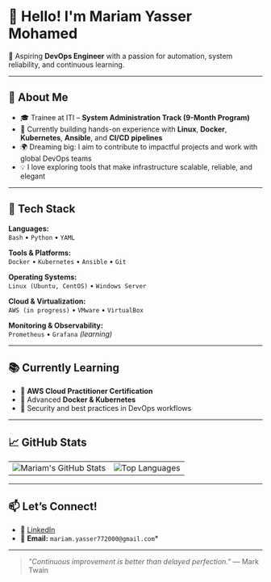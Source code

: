 # 👋 Hello! I'm Mariam Yasser Mohamed

🎯 Aspiring **DevOps Engineer** with a passion for automation, system reliability, and continuous learning.

---

## 🚀 About Me

- 🎓 Trainee at ITI – **System Administration Track (9-Month Program)**
- 🔧 Currently building hands-on experience with **Linux**, **Docker**, **Kubernetes**, **Ansible**, and **CI/CD pipelines**
- 🌍 Dreaming big: I aim to contribute to impactful projects and work with global DevOps teams
- 💡 I love exploring tools that make infrastructure scalable, reliable, and elegant

---

## 🧰 Tech Stack

**Languages:**  
`Bash` • `Python` • `YAML`

**Tools & Platforms:**  
`Docker` • `Kubernetes` • `Ansible` • `Git`

**Operating Systems:**  
`Linux (Ubuntu, CentOS)` • `Windows Server`

**Cloud & Virtualization:**  
`AWS (in progress)` • `VMware` • `VirtualBox`

**Monitoring & Observability:**  
`Prometheus` • `Grafana` *(learning)*

---

## 📚 Currently Learning

- 🧠 **AWS Cloud Practitioner Certification**
- 🐳 Advanced **Docker & Kubernetes**
- 🔐 Security and best practices in DevOps workflows

---

## 📈 GitHub Stats

<table>
  <tr>
    <td><img src="https://github-readme-stats.vercel.app/api?username=mariam0o0&show_icons=true&theme=tokyonight&hide_border=true&count_private=true&include_all_commits=true" alt="Mariam's GitHub Stats" /></td>
    <td><img src="https://github-readme-stats.vercel.app/api/top-langs/?username=mariam0o0&layout=compact&theme=tokyonight&hide_border=true" alt="Top Languages" /></td>
  </tr>
</table>

---

## 📫 Let’s Connect!

- 💼 [LinkedIn](https://www.linkedin.com/in/mariamyasser)  
- 📧 **Email:** `mariam.yasser772000@gmail.com`*

---

> _"Continuous improvement is better than delayed perfection."_ — Mark Twain
